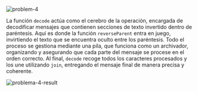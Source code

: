 ![problem-4](https://github.com/user-attachments/assets/a770a4dd-2edb-460a-9c3a-01dafe143f94)


La función `decode` actúa como el cerebro de la operación, encargada de decodificar mensajes que contienen secciones de texto invertido dentro de paréntesis. Aquí es donde la función `reverseParent` entra en juego, invirtiendo el texto que se encuentra oculto entre los paréntesis. Todo el proceso se gestiona mediante una pila, que funciona como un archivador, organizando y asegurando que cada parte del mensaje se procese en el orden correcto. Al final, `decode` recoge todos los caracteres procesados y los une utilizando `join`, entregando el mensaje final de manera precisa y coherente.

![problema-4-result](https://github.com/user-attachments/assets/8fd6c868-330f-4306-a27e-841c5bf45233)
